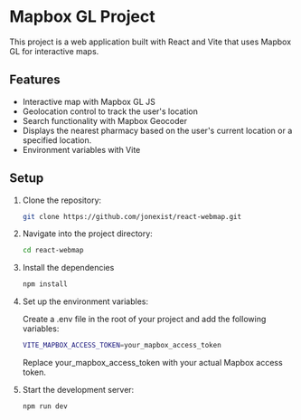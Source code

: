 # Mapbox GL Project

This project is a web application built with React and Vite that uses Mapbox GL for interactive maps.

## Features

- Interactive map with Mapbox GL JS
- Geolocation control to track the user's location
- Search functionality with Mapbox Geocoder
- Displays the nearest pharmacy based on the user's current location or a specified location.
- Environment variables with Vite

## Setup

1. Clone the repository:

   ```bash
   git clone https://github.com/jonexist/react-webmap.git

   ```

2. Navigate into the project directory:

   ```bash
   cd react-webmap

   ```

3. Install the dependencies

   ```bash
   npm install

   ```

4. Set up the environment variables:

   Create a .env file in the root of your project and add the following variables:

   ```bash
   VITE_MAPBOX_ACCESS_TOKEN=your_mapbox_access_token
   ```

   Replace your_mapbox_access_token with your actual Mapbox access token.

5. Start the development server:
   ```bash
   npm run dev
   ```
